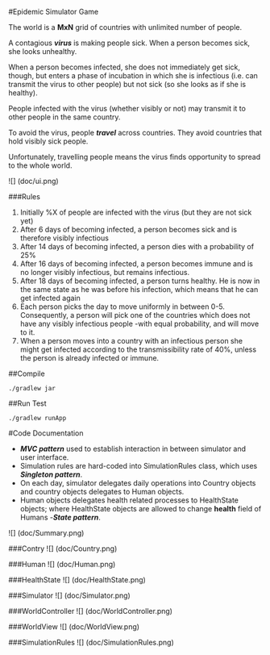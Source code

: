 #Epidemic Simulator Game

The world is a **MxN** grid of countries with unlimited number of people.

A contagious ***virus*** is making people sick. When a person becomes sick, she
looks unhealthy.

When a person becomes infected, she does not immediately get sick, though, but
enters a phase of incubation in which she is infectious (i.e. can transmit the
virus to other people) but not sick (so she looks as if she is healthy).

People infected with the virus (whether visibly or not) may transmit it to
other people in the same country.

To avoid the virus, people ***travel*** across countries. They avoid countries
that hold visibly sick people.

Unfortunately, travelling people means the virus finds opportunity to spread to
the whole world.


![] (doc/ui.png)

###Rules

1. Initially %X of people are infected with the virus (but they are not sick
   yet)
1. After 6 days of becoming infected, a person becomes sick and is therefore
   visibly infectious
1. After 14 days of becoming infected, a person dies with a probability of 25%
1. After 16 days of becoming infected, a person becomes immune and is no longer
   visibly infectious, but remains infectious.
1. After 18 days of becoming infected, a person turns healthy. He is now in the
   same state as he was before his infection, which means that he can get
   infected again
1. Each person picks the day to move uniformly in between 0-5. Consequently, a
   person will pick one of the countries which does not have any visibly
   infectious people -with equal probability, and will move to it.
1. When a person moves into a country with an infectious person she might get
   infected according to the transmissibility rate of 40%, unless the person is
   already infected or immune.

##Compile

`./gradlew jar`

##Run Test

`./gradlew runApp`

#Code Documentation

* ***MVC pattern*** used to establish interaction in between simulator and user interface.
* Simulation rules are hard-coded into SimulationRules class, which uses ***Singleton pattern***.
* On each day, simulator delegates daily operations into Country objects and country objects delegates to Human objects.
* Human objects delegates health related processes to HealthState objects; where HealthState objects are allowed to change **health** field of Humans -***State pattern***.

![] (doc/Summary.png)

###Contry
![] (doc/Country.png)

###Human
![] (doc/Human.png)

###HealthState
![] (doc/HealthState.png)

###Simulator
![] (doc/Simulator.png)

###WorldController
![] (doc/WorldController.png)

###WorldView
![] (doc/WorldView.png)

###SimulationRules
![] (doc/SimulationRules.png)
